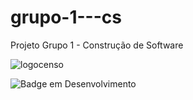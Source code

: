 # grupo-1---cs
Projeto Grupo 1 - Construção de Software 

![logocenso](https://gcdnb.pbrd.co/images/lVP1vlu2rfI1.png?o=1)
 
![Badge em Desenvolvimento](http://img.shields.io/static/v1?label=STATUS&message=EM%20DESENVOLVIMENTO&color=GREEN&style=for-the-badge)
